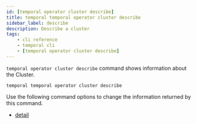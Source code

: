 ```yaml
---
id: [temporal operator cluster describe]
title: temporal temporal operator cluster describe
sidebar_label: describe
description: Describe a cluster
tags:
	- cli reference
	- temporal cli
	- [temporal operator cluster describe]
---
```


`temporal operator cluster describe` command shows information about the Cluster.

`temporal temporal operator cluster describe`

Use the following command options to change the information returned by this command.



- [detail](/cli/cmd-options/detail)


